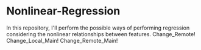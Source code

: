 # Nonlinear-Regression
In this repository, I'll perform the possible ways of performing regression considering the nonlinear relationships between features.
Change_Remote!
Change_Local_Main!
Change_Remote_Main!
